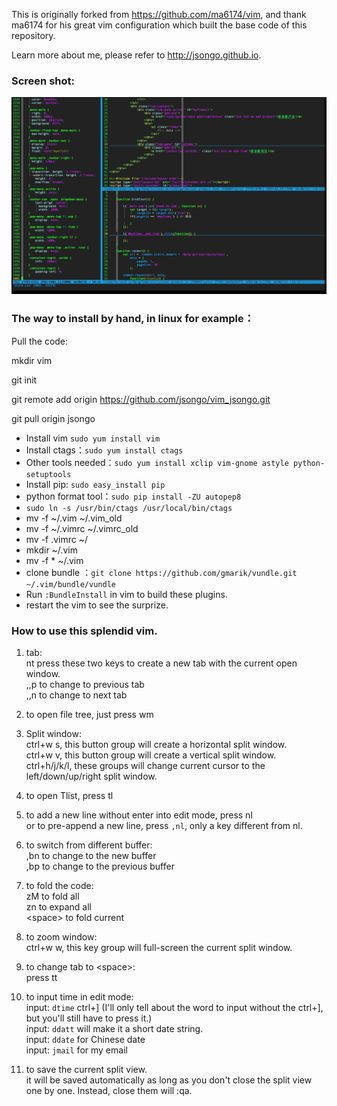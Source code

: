 This is originally forked from https://github.com/ma6174/vim, and thank ma6174 for his great vim configuration which built the base code of this repository.

Learn more about me, please refer to http://jsongo.github.io.

### Screen shot:

![screenshot.png](screenshot.png)

### The way to install by hand, in linux for example：

Pull the code:

mkdir vim

git init 

git remote add origin https://github.com/jsongo/vim_jsongo.git

git pull origin jsongo

- Install vim `sudo yum install vim`
- Install ctags：`sudo yum install ctags`
- Other tools needed：`sudo yum install xclip vim-gnome astyle python-setuptools`
- Install pip: `sudo easy_install pip`
- python format tool：`sudo pip install -ZU autopep8`
- `sudo ln -s /usr/bin/ctags /usr/local/bin/ctags`
- mv -f ~/.vim ~/.vim_old
- mv -f ~/.vimrc ~/.vimrc_old
- mv -f .vimrc ~/
- mkdir ~/.vim
- mv -f * ~/.vim
- clone bundle ：`git clone https://github.com/gmarik/vundle.git ~/.vim/bundle/vundle`
- Run `:BundleInstall` in vim to build these plugins.
- restart the vim to see the surprize.

### How to use this splendid vim.
1. tab:  
    nt  press these two keys to create a new tab with the current open window.  
    ,,p to change to previous tab  
    ,,n to change to next tab  

2. to open file tree, just press wm  

3. Split window:  
    ctrl+w s, this button group will create a horizontal split window.  
    ctrl+w v, this button group will create a vertical split window.  
    ctrl+h/j/k/l, these groups will change current cursor to the left/down/up/right split window.  

4. to open Tlist, press tl  

5. to add a new line without enter into edit mode, press nl  
    or to pre-append a new line, press `,nl`, only a key different from nl.  

6. to switch from different buffer:  
    ,bn to change to the new buffer  
    ,bp to change to the previous buffer  

7. to fold the code:  
    zM to fold all  
    zn to expand all  
    \<space\> to fold current  

8. to zoom window:  
    ctrl+w w,  this key group will full-screen the current split window.  

9. to change tab to \<space\>:  
    press tt  

10. to input time in edit mode:  
    input: `dtime` ctrl+] (I'll only tell about the word to input without the ctrl+], but you'll still have to press it.)  
    input: `ddatt` will make it a short date string.  
    input: `ddate` for Chinese date  
    input: `jmail` for my email  

11. to save the current split view.  
    it will be saved automatically as long as you don't close the split view one by one. Instead, close them will :qa.  
